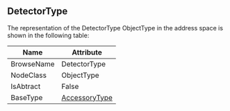 <!-- objecttype -->
## DetectorType

The representation of the DetectorType ObjectType in the address space is shown in the following table:  

|Name|Attribute|
|---|---|
|BrowseName|DetectorType|
|NodeClass|ObjectType|
|IsAbtract|False|
|BaseType|[AccessoryType](../../ObjectTypes/AccessoryType/readme.md)|


